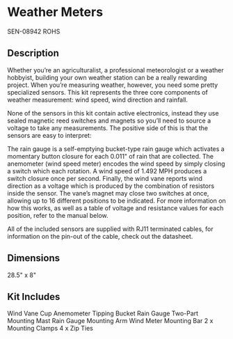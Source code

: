 # Weather Meters
SEN-08942 ROHS 

## Description
Whether you’re an agriculturalist, a professional meteorologist or a weather hobbyist, building your own weather station can be a really rewarding project. When you’re measuring weather, however, you need some pretty specialized sensors. This kit represents the three core components of weather measurement: wind speed, wind direction and rainfall.

None of the sensors in this kit contain active electronics, instead they use sealed magnetic reed switches and magnets so you’ll need to source a voltage to take any measurements. The positive side of this is that the sensors are easy to interpret:

The rain gauge is a self-emptying bucket-type rain gauge which activates a momentary button closure for each 0.011" of rain that are collected. The anemometer (wind speed meter) encodes the wind speed by simply closing a switch which each rotation. A wind speed of 1.492 MPH produces a switch closure once per second. Finally, the wind vane reports wind direction as a voltage which is produced by the combination of resistors inside the sensor. The vane’s magnet may close two switches at once, allowing up to 16 different positions to be indicated. For more information on how this works, as well as a table of voltage and resistance values for each position, refer to the manual below.

All of the included sensors are supplied with RJ11 terminated cables, for information on the pin-out of the cable, check out the datasheet.

## Dimensions 
28.5" x 8"

## Kit Includes
Wind Vane
Cup Anemometer
Tipping Bucket Rain Gauge
Two-Part Mounting Mast
Rain Gauge Mounting Arm
Wind Meter Mounting Bar
2 x Mounting Clamps
4 x Zip Ties